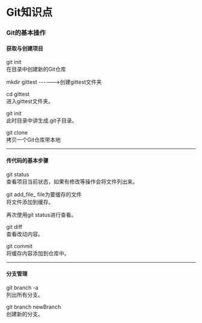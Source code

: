 # Git知识点
### Git的基本操作

#### 获取与创建项目

git init    
在目录中创建新的Git仓库

mkdir gittest  ------>创建gittest文件夹 

cd gittest    
进入gittest文件夹。

git init    
此时目录中讲生成.git子目录。

git clone    
拷贝一个Git仓库带本地

---

#### 传代码的基本步骤

git status    
查看项目当前状态，如果有修改等操作会将文件列出来。

git add_file_ file为要缓存的文件    
将文件添加到缓存。

再次使用git status进行查看。

git diff    
查看改动内容。

git commit  
将缓存内容添加到仓库中。

---

#### 分支管理
git branch -a    
列出所有分支。

git branch newBranch  
创建新的分支。  






